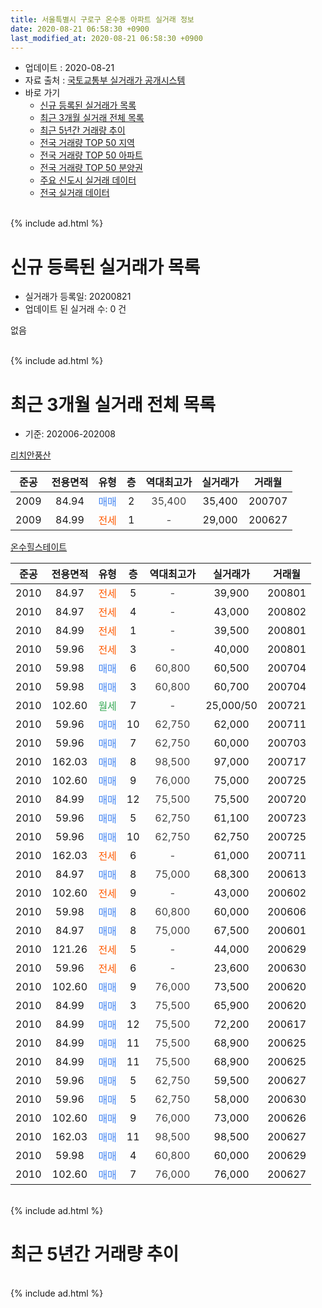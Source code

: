 ```yaml
---
title: 서울특별시 구로구 온수동 아파트 실거래 정보
date: 2020-08-21 06:58:30 +0900
last_modified_at: 2020-08-21 06:58:30 +0900
---
```


* 업데이트 : 2020-08-21
* 자료 출처 : [국토교통부 실거래가 공개시스템](http://rt.molit.go.kr)
* 바로 가기
    * [신규 등록된 실거래가 목록](#신규-등록된-실거래가-목록)
    * [최근 3개월 실거래 전체 목록](#최근-3개월-실거래-전체-목록)
    * [최근 5년간 거래량 추이](#최근-5년간-거래량-추이)
    * [전국 거래량 TOP 50 지역](https://inasie.github.io/apt-trade-info/최근-3개월-전국에서-가장-거래가-많이-발생한-지역)
    * [전국 거래량 TOP 50 아파트](https://inasie.github.io/apt-trade-info/최근-3개월-전국에서-가장-거래가-많이-발생한-아파트)
    * [전국 거래량 TOP 50 분양권](https://inasie.github.io/apt-trade-info/최근-3개월-전국에서-가장-거래가-많이-발생한-분양권)
    * [주요 신도시 실거래 데이터](https://inasie.github.io/apt-trade-info/주요-신도시)
    * [전국 실거래 데이터](https://inasie.github.io/apt-trade-info/전국)
<br>
{% include ad.html %}
<br>

# 신규 등록된 실거래가 목록
* 실거래가 등록일: 20200821
* 업데이트 된 실거래 수: 0 건

없음

<br>
{% include ad.html %}
<br>

# 최근 3개월 실거래 전체 목록
* 기준: 202006-202008


[리치안풍산](https://search.naver.com/search.naver?query=%EC%84%9C%EC%9A%B8%ED%8A%B9%EB%B3%84%EC%8B%9C+%EA%B5%AC%EB%A1%9C%EA%B5%AC+%EC%98%A8%EC%88%98%EB%8F%99+%EB%A6%AC%EC%B9%98%EC%95%88%ED%92%8D%EC%82%B0)

|준공|전용면적|유형|층|역대최고가|실거래가|거래월|
|:---:|:---:|:---:|:---:|:---:|:---:|:---:|
|2009|84.94|<span style="color:#4285f3">매매</span>|2|<span style="color:#444444">35,400</span>|35,400|200707|
|2009|84.99|<span style="color:#ff5a00">전세</span>|1|<span style="color:#444444">-</span>|29,000|200627|

[온수힐스테이트](https://search.naver.com/search.naver?query=%EC%84%9C%EC%9A%B8%ED%8A%B9%EB%B3%84%EC%8B%9C+%EA%B5%AC%EB%A1%9C%EA%B5%AC+%EC%98%A8%EC%88%98%EB%8F%99+%EC%98%A8%EC%88%98%ED%9E%90%EC%8A%A4%ED%85%8C%EC%9D%B4%ED%8A%B8)

|준공|전용면적|유형|층|역대최고가|실거래가|거래월|
|:---:|:---:|:---:|:---:|:---:|:---:|:---:|
|2010|84.97|<span style="color:#ff5a00">전세</span>|5|<span style="color:#444444">-</span>|39,900|200801|
|2010|84.97|<span style="color:#ff5a00">전세</span>|4|<span style="color:#444444">-</span>|43,000|200802|
|2010|84.99|<span style="color:#ff5a00">전세</span>|1|<span style="color:#444444">-</span>|39,500|200801|
|2010|59.96|<span style="color:#ff5a00">전세</span>|3|<span style="color:#444444">-</span>|40,000|200801|
|2010|59.98|<span style="color:#4285f3">매매</span>|6|<span style="color:#444444">60,800</span>|60,500|200704|
|2010|59.98|<span style="color:#4285f3">매매</span>|3|<span style="color:#444444">60,800</span>|60,700|200704|
|2010|102.60|<span style="color:#34a853">월세</span>|7|<span style="color:#444444">-</span>|25,000/50|200721|
|2010|59.96|<span style="color:#4285f3">매매</span>|10|<span style="color:#444444">62,750</span>|62,000|200711|
|2010|59.96|<span style="color:#4285f3">매매</span>|7|<span style="color:#444444">62,750</span>|60,000|200703|
|2010|162.03|<span style="color:#4285f3">매매</span>|8|<span style="color:#444444">98,500</span>|97,000|200717|
|2010|102.60|<span style="color:#4285f3">매매</span>|9|<span style="color:#444444">76,000</span>|75,000|200725|
|2010|84.99|<span style="color:#4285f3">매매</span>|12|<span style="color:#444444">75,500</span>|75,500|200720|
|2010|59.96|<span style="color:#4285f3">매매</span>|5|<span style="color:#444444">62,750</span>|61,100|200723|
|2010|59.96|<span style="color:#4285f3">매매</span>|10|<span style="color:#444444">62,750</span>|62,750|200725|
|2010|162.03|<span style="color:#ff5a00">전세</span>|6|<span style="color:#444444">-</span>|61,000|200711|
|2010|84.97|<span style="color:#4285f3">매매</span>|8|<span style="color:#444444">75,000</span>|68,300|200613|
|2010|102.60|<span style="color:#ff5a00">전세</span>|9|<span style="color:#444444">-</span>|43,000|200602|
|2010|59.98|<span style="color:#4285f3">매매</span>|8|<span style="color:#444444">60,800</span>|60,000|200606|
|2010|84.97|<span style="color:#4285f3">매매</span>|8|<span style="color:#444444">75,000</span>|67,500|200601|
|2010|121.26|<span style="color:#ff5a00">전세</span>|5|<span style="color:#444444">-</span>|44,000|200629|
|2010|59.96|<span style="color:#ff5a00">전세</span>|6|<span style="color:#444444">-</span>|23,600|200630|
|2010|102.60|<span style="color:#4285f3">매매</span>|9|<span style="color:#444444">76,000</span>|73,500|200620|
|2010|84.99|<span style="color:#4285f3">매매</span>|3|<span style="color:#444444">75,500</span>|65,900|200620|
|2010|84.99|<span style="color:#4285f3">매매</span>|12|<span style="color:#444444">75,500</span>|72,200|200617|
|2010|84.99|<span style="color:#4285f3">매매</span>|11|<span style="color:#444444">75,500</span>|68,900|200625|
|2010|84.99|<span style="color:#4285f3">매매</span>|11|<span style="color:#444444">75,500</span>|68,900|200625|
|2010|59.96|<span style="color:#4285f3">매매</span>|5|<span style="color:#444444">62,750</span>|59,500|200627|
|2010|59.96|<span style="color:#4285f3">매매</span>|5|<span style="color:#444444">62,750</span>|58,000|200630|
|2010|102.60|<span style="color:#4285f3">매매</span>|9|<span style="color:#444444">76,000</span>|73,000|200626|
|2010|162.03|<span style="color:#4285f3">매매</span>|11|<span style="color:#444444">98,500</span>|98,500|200627|
|2010|59.98|<span style="color:#4285f3">매매</span>|4|<span style="color:#444444">60,800</span>|60,000|200629|
|2010|102.60|<span style="color:#4285f3">매매</span>|7|<span style="color:#444444">76,000</span>|76,000|200627|


<br>
{% include ad.html %}
<br>

# 최근 5년간 거래량 추이


<div style="width:100%;">
    <canvas id="deal_progress" height="200"></canvas>
</div>

<script>
new Chart(document.getElementById("deal_progress"), {
    type: 'line',
    data: {
        labels: ['201508','201509','201510','201511','201512','201601','201602','201603','201604','201605','201606','201607','201608','201609','201610','201611','201612','201701','201702','201703','201704','201705','201706','201707','201708','201709','201710','201711','201712','201801','201802','201803','201804','201805','201806','201807','201808','201809','201810','201811','201812','201901','201902','201903','201904','201905','201906','201907','201908','201909','201910','201911','201912','202001','202002','202003','202004','202005','202006','202007','202008'],
        datasets: [{
            label: '매매',
            pointRadius: 1,
            data: [7, 17, 13, 5, 4, 3, 4, 6, 6, 5, 12, 14, 9, 9, 14, 7, 2, 3, 4, 1, 3, 10, 8, 18, 7, 17, 3, 7, 5, 7, 6, 7, 6, 7, 5, 6, 19, 11, 7, 6, 3, 2, 1, 1, 2, 0, 6, 7, 7, 5, 17, 14, 10, 7, 9, 3, 3, 7, 14, 10, 0],
            borderColor: "rgba(255, 201, 14, 1)",
            backgroundColor: "rgba(255, 201, 14, 0.5)",
            fill: false,
            lineTension: 0
        },{
            label: '전월세',
            pointRadius: 1,
            data: [8, 10, 9, 7, 15, 10, 14, 11, 14, 12, 9, 7, 3, 7, 7, 13, 12, 3, 7, 11, 3, 9, 6, 5, 4, 7, 4, 8, 9, 11, 12, 13, 5, 7, 6, 6, 13, 5, 10, 6, 5, 6, 5, 12, 7, 9, 11, 4, 9, 2, 5, 12, 8, 8, 19, 6, 4, 6, 4, 2, 4],
            borderColor: "rgba(0, 141, 185, 1)",
            backgroundColor: "rgba(0, 141, 185, 0.5)",
            fill: false,
            lineTension: 0
        }
        ]
    },
    options: {
        responsive: true,
        title: {
            display: false
        },
        tooltips: {
            mode: 'index',
            intersect: false
        },
        hover: {
            mode: 'nearest',
            intersect: true
        },
        scales: {
            xAxes: [{
                display: true,
                scaleLabel: {
                    display: true,
                    labelString: '년/월'
                }
            }],
            yAxes: [{
                display: true,
                ticks: {
                    suggestedMin: 0,
                },
                scaleLabel: {
                    display: true,
                    labelString: '실거래 수'
                }
            }]
        }
    }
});

</script>


<br>
{% include ad.html %}
<br>

